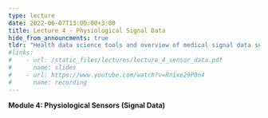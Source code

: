 ```yaml
---
type: lecture
date: 2022-06-07T13:00:00+3:00
title: Lecture 4 - Physiological Signal Data
hide_from_announcments: true
tldr: "Health data science tools and overview of medical signal data such as EEGs"
#links: 
#    - url: /static_files/lectures/lecture_4_sensor_data.pdf
#      name: slides 
#    - url: https://www.youtube.com/watch?v=Rn1xe29P0n4
#      name: recording
---
```

<strong>Module 4: Physiological Sensors (Signal Data)</strong>
